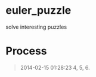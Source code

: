 euler_puzzle
============

solve interesting puzzles

Process
=======

> 2014-02-15 01:28:23  4, 5, 6.


